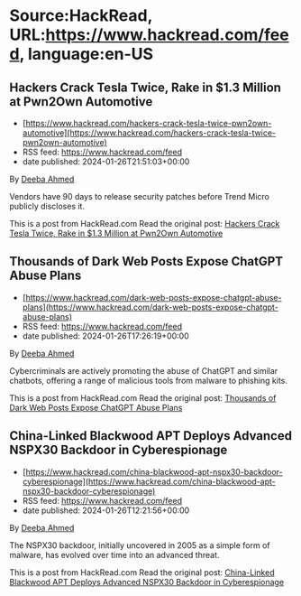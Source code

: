 # Source:HackRead, URL:https://www.hackread.com/feed, language:en-US

## Hackers Crack Tesla Twice, Rake in $1.3 Million at Pwn2Own Automotive
 - [https://www.hackread.com/hackers-crack-tesla-twice-pwn2own-automotive](https://www.hackread.com/hackers-crack-tesla-twice-pwn2own-automotive)
 - RSS feed: https://www.hackread.com/feed
 - date published: 2024-01-26T21:51:03+00:00

<p>By <a href="https://www.hackread.com/author/deeba/" rel="nofollow">Deeba Ahmed</a></p>
<p>Vendors have 90 days to release security patches before Trend Micro publicly discloses it.</p>
<p>This is a post from HackRead.com Read the original post: <a href="https://www.hackread.com/hackers-crack-tesla-twice-pwn2own-automotive/" rel="nofollow">Hackers Crack Tesla Twice, Rake in $1.3 Million at Pwn2Own Automotive</a></p>

## Thousands of Dark Web Posts Expose ChatGPT Abuse Plans
 - [https://www.hackread.com/dark-web-posts-expose-chatgpt-abuse-plans](https://www.hackread.com/dark-web-posts-expose-chatgpt-abuse-plans)
 - RSS feed: https://www.hackread.com/feed
 - date published: 2024-01-26T17:26:19+00:00

<p>By <a href="https://www.hackread.com/author/deeba/" rel="nofollow">Deeba Ahmed</a></p>
<p>Cybercriminals are actively promoting the abuse of ChatGPT and similar chatbots, offering a range of malicious tools from malware to phishing kits.</p>
<p>This is a post from HackRead.com Read the original post: <a href="https://www.hackread.com/dark-web-posts-expose-chatgpt-abuse-plans/" rel="nofollow">Thousands of Dark Web Posts Expose ChatGPT Abuse Plans</a></p>

## China-Linked Blackwood APT Deploys Advanced NSPX30 Backdoor in Cyberespionage
 - [https://www.hackread.com/china-blackwood-apt-nspx30-backdoor-cyberespionage](https://www.hackread.com/china-blackwood-apt-nspx30-backdoor-cyberespionage)
 - RSS feed: https://www.hackread.com/feed
 - date published: 2024-01-26T12:21:56+00:00

<p>By <a href="https://www.hackread.com/author/deeba/" rel="nofollow">Deeba Ahmed</a></p>
<p>The NSPX30 backdoor, initially uncovered in 2005 as a simple form of malware, has evolved over time into an advanced threat.</p>
<p>This is a post from HackRead.com Read the original post: <a href="https://www.hackread.com/china-blackwood-apt-nspx30-backdoor-cyberespionage/" rel="nofollow">China-Linked Blackwood APT Deploys Advanced NSPX30 Backdoor in Cyberespionage</a></p>

